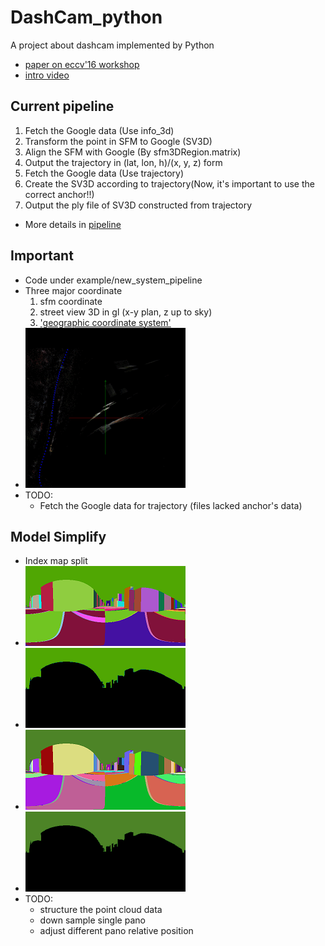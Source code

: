 # DashCam_python
A project about dashcam implemented by Python
- [paper on eccv'16 workshop](http://link.springer.com/chapter/10.1007/978-3-319-46604-0_10)
- [intro video](https://www.youtube.com/watch?v=qeIMMk8E17o)

## Current pipeline
1. Fetch the Google data (Use info_3d)
2. Transform the point in SFM to Google (SV3D)
3. Align the SFM with Google (By sfm3DRegion.matrix)
4. Output the trajectory in (lat, lon, h)/(x, y, z) form
5. Fetch the Google data (Use trajectory)
6. Create the SV3D according to trajectory(Now, it's important to use the correct anchor!!)
7. Output the ply file of SV3D constructed from trajectory
- More details in [pipeline](src/pipeline.pptx)

## Important
- Code under example/new_system_pipeline
- Three major coordinate
  1. sfm coordinate
  2. street view 3D in gl (x-y plan, z up to sky) 
  3. ['geographic coordinate system'](https://en.wikipedia.org/wiki/ECEF)
- ![pipeline](src/pipeline.gif)
- TODO:
  - Fetch the Google data for trajectory (files lacked anchor's data)

## Model Simplify
- Index map split
- ![indexPNG](src/index_map.png)
- ![indexGIF](src/index_map.gif)
- ![splitPNG](src/split_map.png)
- ![splitGIF](src/split_map.gif)
- TODO:
  - structure the point cloud data
  - down sample single pano
  - adjust different pano relative position